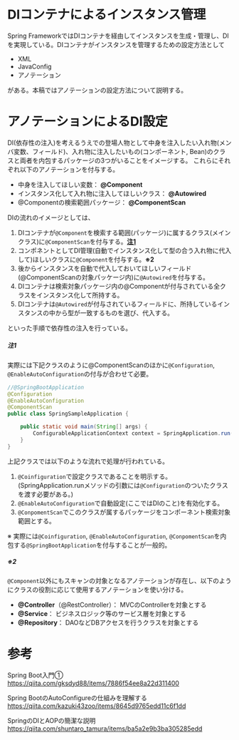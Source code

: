 # DIコンテナによるインスタンス管理

Spring FrameworkではDIコンテナを経由してインスタンスを生成・管理し、DIを実現している。DIコンテナがインスタンスを管理するための設定方法として

- XML
- JavaConfig
- アノテーション

がある。本稿ではアノテーションの設定方法について説明する。



# アノテーションによるDI設定
DI(依存性の注入)を考えるうえでの登場人物として中身を注入したい入れ物(メンバ変数、フィールド)、入れ物に注入したいもの(コンポーネント, Bean)のクラスと両者を内包するパッケージの3つがいることをイメージする。
これらにそれぞれ以下のアノテーションを付与する。

- 中身を注入してほしい変数： **@Component**
- インスタンス化して入れ物に注入してほしいクラス： **@Autowired**
- @Componentの検索範囲パッケージ： **@ComponentScan**

DIの流れのイメージとしては、
1. DIコンテナが`@Component`を検索する範囲(パッケージ)に属するクラス(メインクラス)に`@ComponentScan`を付与する。[**注1**](#注)
1. コンポネントとしてDI管理(自動でインスタンス化して型の合う入れ物に代入して)ほしいクラスに`@Component`を付与する。**※2**
1. 後からインスタンスを自動で代入しておいてほしいフィールド(@ComponentScanの対象パッケージ内)に`@Autowired`を付与する。
1. DIコンテナは検索対象パッケージ内の@Componentが付与されている全クラスをインスタンス化して所持する。
1. DIコンテナは`@Autowired`が付与されているフィールドに、所持しているインスタンスの中から型が一致するものを選び、代入する。

といった手順で依存性の注入を行っている。

##### **注1** 
実際には下記クラスのように@ComponentScanのほかに`@Configuration`, `@EnableAutoConfiguration`の付与が合わせて必要。
   
```java
//@SpringBootApplication
@Configuration
@EnableAutoConfiguration
@ComponentScan
public class SpringSampleApplication {

    public static void main(String[] args) {
        ConfigurableApplicationContext context = SpringApplication.run(SpringSampleApplication.class, args);
    }
}
```

上記クラスでは以下のような流れで処理が行われている。
1. `@Coinfiguration`で設定クラスであることを明示する。(SpringApplication.runメソッドの引数には`@Configuration`のついたクラスを渡す必要がある。)
1. `@EnableAutoConfiguration`で自動設定(ここではDIのこと)を有効化する。
1. `@ConpomentScan`でこのクラスが属するパッケージをコンポーネント検索対象範囲とする。

※ 実際には`@Coinfiguration`, `@EnableAutoConfiguration`, `@ConpomentScan`を内包する`@SpringBootApplication`を付与することが一般的。

##### **※2** 
`@Component`以外にもスキャンの対象となるアノテーションが存在し、以下のようにクラスの役割に応じて使用するアノテーションを使い分ける。
- **@Controller**（@RestController）： MVCのControllerを対象とする
- **@Service**： ビジネスロジック等のサービス層を対象とする
- **@Repository**： DAOなどDBアクセスを行うクラスを対象とする

# 参考
Spring Boot入門①  
https://qiita.com/gksdyd88/items/7886f54ee8a22d311400

Spring BootのAutoConfigureの仕組みを理解する  
https://qiita.com/kazuki43zoo/items/8645d9765edd11c6f1dd

SpringのDIとAOPの簡潔な説明  
https://qiita.com/shuntaro_tamura/items/ba5a2e9b3ba305285edd

